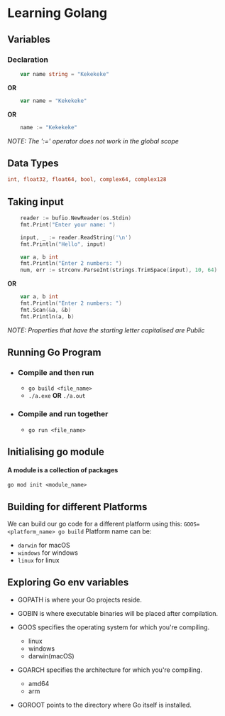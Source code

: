 # Learning Golang

## Variables

### Declaration

```go
    var name string = "Kekekeke"
```

**OR**

```go
    var name = "Kekekeke"
```

**OR**

```go
    name := "Kekekeke"
```

_NOTE: The ':=' operator does not work in the global scope_

## Data Types

```go
int, float32, float64, bool, complex64, complex128
```

## Taking input

```go
    reader := bufio.NewReader(os.Stdin)
	fmt.Print("Enter your name: ")

	input, _ := reader.ReadString('\n')
	fmt.Println("Hello", input)

    var a, b int
	fmt.Println("Enter 2 numbers: ")
    num, err := strconv.ParseInt(strings.TrimSpace(input), 10, 64)
```

**OR**

```go
    var a, b int
	fmt.Println("Enter 2 numbers: ")
	fmt.Scan(&a, &b)
	fmt.Println(a, b)
```

_NOTE: Properties that have the starting letter capitalised are Public_

## Running Go Program

-   ### Compile and then run
    -   `go build <file_name>`
    -   `./a.exe`
        **OR** `./a.out`
-   ### Compile and run together
    -   `go run <file_name>`

## Initialising go module

#### **A module is a collection of packages**

`go mod init <module_name>`

## Building for different Platforms

We can build our go code for a different platform using this:
`GOOS=<platform_name> go build`
Platform name can be:

-   `darwin` for macOS
-   `windows` for windows
-   `linux` for linux

## Exploring Go env variables

-   GOPATH is where your Go projects reside.

-   GOBIN is where executable binaries will be placed after compilation.

-   GOOS specifies the operating system for which you're compiling.

    -   linux
    -   windows
    -   darwin(macOS)

-   GOARCH specifies the architecture for which you're compiling.
    -   amd64
    -   arm
-   GOROOT points to the directory where Go itself is installed.
